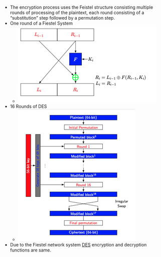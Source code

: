 * The encryption process uses the Feistel structure consisting multiple rounds of processing of the plaintext, each round consisting of a “substitution” step followed by a permutation step.
* One round of a Fiestel System
	* ![](../../Attachments/Fiestel%20Round.png)
* 16 Rounds of DES
	* ![](../../Attachments/16RoundDES.png)
* Due to the Fiestel network system [DES](DES.md) encryption and decryption functions are same.